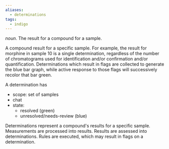 ```yaml
---
aliases:
  - determinations
tags:
  - indigo
---
```

*noun*. The result for a compound for a sample. 

A compound result for a specific sample. For example, the result for morphine in sample 10 is a single determination, regardless of the number of chromatograms used for identification and/or confirmation and/or quantification. Determinations which result in flags are collected to generate the blue bar graph, while active response to those flags will successively recolor that bar green.

A determination has
* scope: set of samples 
* chat
* state:
	* resolved (green)
	* unresolved/needs-review (blue)

Determinations represent a compound's results for a specific sample. 
Measurements are processed into results.
Results are assessed into determinations. 
Rules are executed, which may result in flags on a determination.
